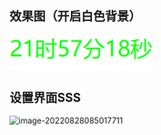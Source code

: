 ## 效果图（开启白色背景）

![](.\效果图.png)

## 设置界面SSS

![image-20220828085017711](C:\Users\gkhcsc\AppData\Roaming\Typora\typora-user-images\image-20220828085017711.png)